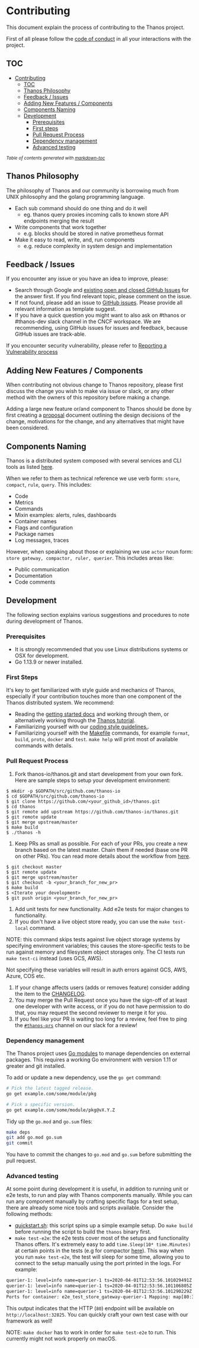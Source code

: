 # Contributing

This document explain the process of contributing to the Thanos project.

First of all please follow the [code of conduct](CODE_OF_CONDUCT.md) in all your interactions with the project.

## TOC

- [Contributing](#contributing)
  * [TOC](#toc)
  * [Thanos Philosophy](#thanos-philosophy)
  * [Feedback / Issues](#feedback---issues)
  * [Adding New Features / Components](#adding-new-features---components)
  * [Components Naming](#components-naming)
  * [Development](#development)
    + [Prerequisites](#prerequisites)
    + [First steps](#first-steps)
    + [Pull Request Process](#pull-request-process)
    + [Dependency management](#dependency-management)
    + [Advanced testing](#advanced-testing)

<small><i>Table of contents generated with <a href='http://ecotrust-canada.github.io/markdown-toc/'>markdown-toc</a></i></small>

## Thanos Philosophy

The philosophy of Thanos and our community is borrowing much from UNIX philosophy and the golang programming language.

* Each sub command should do one thing and do it well
  * eg. thanos query proxies incoming calls to known store API endpoints merging the result
* Write components that work together
  * e.g. blocks should be stored in native prometheus format
* Make it easy to read, write, and, run components
  * e.g. reduce complexity in system design and implementation

## Feedback / Issues

If you encounter any issue or you have an idea to improve, please:

* Search through Google and [existing open and closed GitHub Issues](https://github.com/thanos-io/thanos/issues) for the
answer first. If you find relevant topic, please comment on the issue.
* If not found, please add an issue to [GitHub issues](https://github.com/thanos-io/thanos/issues). Please provide
all relevant information as template suggest.
* If you have a quick question you might want to also ask on #thanos or #thanos-dev slack channel in the CNCF workspace.
We are recommending, using GitHub issues for issues and feedback, because GitHub issues are track-able.

If you encounter security vulnerability, please refer to [Reporting a Vulnerability process](SECURITY.md)

## Adding New Features / Components

When contributing not obvious change to Thanos repository, please first
discuss the change you wish to make via issue or slack, or any other
method with the owners of this repository before making a change.

Adding a large new feature or/and component to Thanos should be done by first creating a [proposal](docs/proposals) document outlining the design decisions of the change, motivations for the change, and any alternatives that might have been considered.

## Components Naming

Thanos is a distributed system composed with several services and CLI tools as listed [here](cmd/thanos).

When we refer to them as technical reference we use verb form: `store`, `compact`, `rule`, `query`. This includes:

* Code
* Metrics
* Commands
* Mixin examples: alerts, rules, dashboards
* Container names
* Flags and configuration
* Package names
* Log messages, traces

However, when speaking about those or explaining we use `actor` noun form: `store gateway, compactor, ruler, querier`. This includes areas like:

* Public communication
* Documentation
* Code comments

## Development

The following section explains various suggestions and procedures to note during development of Thanos.

### Prerequisites

* It is strongly recommended that you use Linux distributions systems or OSX for development.
* Go 1.13.9 or newer installed.

### First Steps

It's key to get familiarized with style guide and mechanics of Thanos, especially if your contribution touches more than one
component of the Thanos distributed system. We recommend:

* Reading the [getting started docs](docs/getting-started.md) and working through them, or alternatively working through the [Thanos tutorial](https://katacoda.com/thanos).
* Familiarizing yourself with our [coding style guidelines.](docs/contributing/coding-style-guide.md).
* Familiarizing yourself with the [Makefile](Makefile) commands, for example `format`, `build`, `proto`, `docker` and `test`.
`make help` will print most of available commands with details.

### Pull Request Process

1. Fork thanos-io/thanos.git and start development from your own fork. Here are sample steps to setup your development environment:

```console
$ mkdir -p $GOPATH/src/github.com/thanos-io
$ cd $GOPATH/src/github.com/thanos-io
$ git clone https://github.com/<your_github_id>/thanos.git
$ cd thanos
$ git remote add upstream https://github.com/thanos-io/thanos.git
$ git remote update
$ git merge upstream/master
$ make build
$ ./thanos -h
```

1. Keep PRs as small as possible. For each of your PRs, you create a new branch based on the latest master.
Chain them if needed (base one PR on other PRs). You can read more details about the workflow from [here](https://gist.github.com/Chaser324/ce0505fbed06b947d962).

```console
$ git checkout master
$ git remote update
$ git merge upstream/master
$ git checkout -b <your_branch_for_new_pr>
$ make build
$ <Iterate your development>
$ git push origin <your_branch_for_new_pr>
```

1. Add unit tests for new functionality. Add e2e tests for major changes to functionality.
1. If you don't have a live object store ready, you can use the `make test-local` command.

NOTE: this command skips tests against live object storage systems by specifying environment variables; this causes the
store-specific tests to be run against memory and filesystem object storages only. The CI tests run `make test-ci` instead
(uses GCS, AWS).

Not specifying these variables will result in auth errors against GCS, AWS, Azure, COS etc.

1. If your change affects users (adds or removes feature) consider adding the item to the [CHANGELOG](CHANGELOG.md).
1. You may merge the Pull Request once you have the sign-off of at least one developer with write access, or if you
   do not have permission to do that, you may request the second reviewer to merge it for you.
1. If you feel like your PR is waiting too long for a review, feel free to ping the [`#thanos-prs`](https://slack.cncf.io/) channel on our slack for a review!

### Dependency management

The Thanos project uses [Go modules](https://golang.org/cmd/go/#hdr-Modules__module_versions__and_more) to manage dependencies on external packages. This requires a working Go environment with version 1.11 or greater and git installed.

To add or update a new dependency, use the `go get` command:

```bash
# Pick the latest tagged release.
go get example.com/some/module/pkg

# Pick a specific version.
go get example.com/some/module/pkg@vX.Y.Z
```

Tidy up the `go.mod` and `go.sum` files:

```bash
make deps
git add go.mod go.sum
git commit
```

You have to commit the changes to `go.mod` and `go.sum` before submitting the pull request.

### Advanced testing

At some point during development it is useful, in addition to running unit or e2e tests, to run and play with Thanos components manually. While you
can run any component manually by crafting specific flags for a test setup, there are already some nice tools and scripts available.
Consider the following methods:

* [quickstart.sh](https://github.com/thanos-io/thanos/blob/b08c0ea62abfe4dcf1400da0e37598f0cd8fa8cf/scripts/quickstart.sh): this script spins
up a simple example setup. Do `make build` before running the script to build the `thanos` binary first.
* `make test-e2e`: the e2e tests cover most of the setups and functionality Thanos offers. It's extremely easy to add `time.Sleep(10* time.Minutes)`
at certain points in the tests (e.g for compactor [here](https://github.com/thanos-io/thanos/blob/8f492a9f073f819019dd9f044e346a1e1fa730bc/test/e2e/compact_test.go#L379)).
This way when you run `make test-e2e`, the test will sleep for some time, allowing you to connect to the setup manually using the port printed in the logs. For example:

```bash
querier-1: level=info name=querier-1 ts=2020-04-01T12:53:56.101029491Z caller=http.go:56 service=http/server component=query msg="listening for requests and metrics" address=:80
querier-1: level=info name=querier-1 ts=2020-04-01T12:53:56.101106805Z caller=intrumentation.go:48 msg="changing probe status" status=ready
querier-1: level=info name=querier-1 ts=2020-04-01T12:53:56.101290229Z caller=grpc.go:106 service=gRPC/server component=query msg="listening for StoreAPI gRPC" address=:9091
Ports for container: e2e_test_store_gateway-querier-1 Mapping: map[80:32825 9091:32824]
```

This output indicates that the HTTP (`80`) endpoint will be available on `http://localhost:32825`. You can quickly craft your own test case with our framework as well!

NOTE: `make docker` has to work in order for `make test-e2e` to run. This currently might not work properly on macOS.
